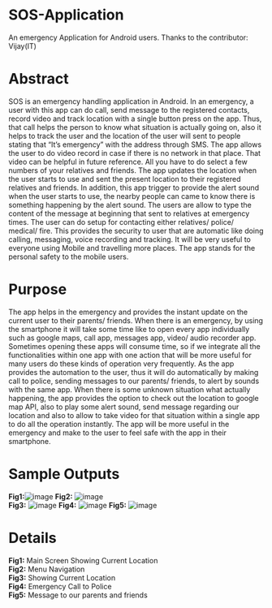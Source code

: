 # SOS-Application
An emergency Application for Android users. Thanks to the contributor: Vijay(IT)

# Abstract
  SOS is an emergency handling application in Android. In an emergency, a user with this app can do call, send message to the registered contacts, record video and track location with a single button press on the app.  Thus, that call helps the person to know what situation is actually going on, also it helps to track the user and the location of the user will sent to people stating that “It’s emergency” with the address through SMS.  The app allows the user to do video record in case if there is no network in that place. That video can be helpful in future reference. All you have to do select a few numbers of your relatives and friends.
	The app updates the location when the user starts to use and sent the present location to their registered relatives and friends. In addition, this app trigger to provide the alert sound when the user starts to use, the nearby people can came to know there is something happening by the alert sound. 
	The users are allow to type the content of the message at beginning that sent to relatives at emergency times. The user can do setup for contacting either relatives/ police/ medical/ fire. This provides the security to user that are automatic like doing calling, messaging, voice recording and tracking. It will be very useful to everyone using Mobile and travelling more places. The app stands for the personal safety to the mobile users.

# Purpose
  The app helps in the emergency and provides the instant update on the current user to their parents/ friends. When there is an emergency, by using the smartphone it will take some time like to open every app individually such as google maps, call app, messages app, video/ audio recorder app. Sometimes opening these apps will consume time, so if we integrate all the functionalities within one app with one action that will be more useful for many users do these kinds of operation very frequently. As the app provides the automation to the user, thus it will do automatically by making call to police, sending messages to our parents/ friends, to alert by sounds with the same app.
	When there is some unknown situation what actually happening, the app provides the option to check out the location to google map API, also to play some alert sound, send message regarding our location and also to allow to take video for that situation within a single app to do all the operation instantly. The app will be more useful in the emergency and make to the user to feel safe with the app in their smartphone.
# Sample Outputs
**Fig1:**![image](https://user-images.githubusercontent.com/29236082/67164960-5c920800-f39d-11e9-8153-72cc6397e27d.png)
**Fig2:** ![image](https://user-images.githubusercontent.com/29236082/67164965-6fa4d800-f39d-11e9-851d-6aa5b68a160a.png)\
**Fig3:** ![image](https://user-images.githubusercontent.com/29236082/67164970-73385f00-f39d-11e9-89c9-5adcfe68c82a.png)
**Fig4:** ![image](https://user-images.githubusercontent.com/29236082/67164985-a7ac1b00-f39d-11e9-800f-1a668df5734e.png)
**Fig5:** ![image](https://user-images.githubusercontent.com/29236082/67164993-bb578180-f39d-11e9-86c1-40d3982d5c22.png)

# Details 
**Fig1:** Main Screen Showing Current Location\
**Fig2:** Menu Navigation\
**Fig3:** Showing Current Location\
**Fig4:** Emergency Call to Police\
**Fig5:** Message to our parents and friends
